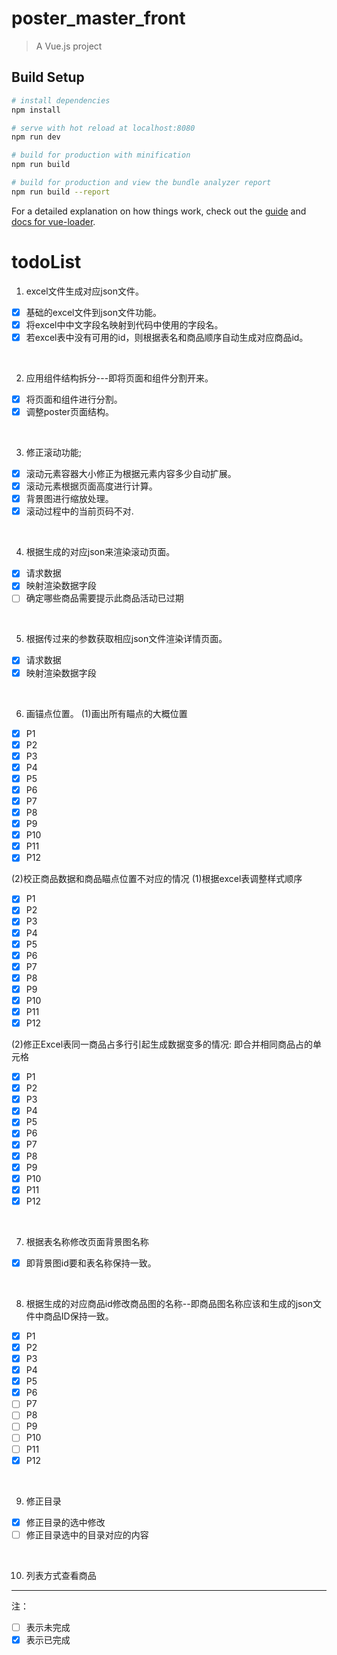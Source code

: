 # poster_master_front

> A Vue.js project

## Build Setup

``` bash
# install dependencies
npm install

# serve with hot reload at localhost:8080
npm run dev

# build for production with minification
npm run build

# build for production and view the bundle analyzer report
npm run build --report
```

For a detailed explanation on how things work, check out the [guide](http://vuejs-templates.github.io/webpack/) and [docs for vue-loader](http://vuejs.github.io/vue-loader).

# todoList
1. excel文件生成对应json文件。
- [x] 基础的excel文件到json文件功能。
- [x] 将excel中中文字段名映射到代码中使用的字段名。
- [x] 若excel表中没有可用的id，则根据表名和商品顺序自动生成对应商品id。
<br />

2. 应用组件结构拆分---即将页面和组件分割开来。
- [x] 将页面和组件进行分割。 
- [x] 调整poster页面结构。
<br />

3. 修正滚动功能;
- [x] 滚动元素容器大小修正为根据元素内容多少自动扩展。
- [x] 滚动元素根据页面高度进行计算。
- [x] 背景图进行缩放处理。
- [x] 滚动过程中的当前页码不对.       
<br />

4. 根据生成的对应json来渲染滚动页面。
- [x] 请求数据
- [x] 映射渲染数据字段
- [ ] 确定哪些商品需要提示此商品活动已过期
<br />

5. 根据传过来的参数获取相应json文件渲染详情页面。
- [x] 请求数据
- [x] 映射渲染数据字段         
<br />

6. 画锚点位置。
(1)画出所有瞄点的大概位置
- [x] P1
- [x] P2
- [x] P3
- [x] P4
- [x] P5
- [x] P6
- [x] P7
- [x] P8
- [x] P9
- [x] P10
- [x] P11
- [x] P12

(2)校正商品数据和商品瞄点位置不对应的情况
(1)根据excel表调整样式顺序
- [x] P1
- [x] P2
- [x] P3
- [x] P4
- [x] P5
- [x] P6
- [x] P7
- [x] P8
- [x] P9
- [x] P10
- [x] P11
- [x] P12

(2)修正Excel表同一商品占多行引起生成数据变多的情况:
即合并相同商品占的单元格
- [x] P1
- [x] P2
- [x] P3
- [x] P4
- [x] P5
- [x] P6
- [x] P7
- [x] P8
- [x] P9
- [x] P10
- [x] P11
- [x] P12

<br />

7. 根据表名称修改页面背景图名称
- [x] 即背景图id要和表名称保持一致。
<br />

8. 根据生成的对应商品id修改商品图的名称--即商品图名称应该和生成的json文件中商品ID保持一致。
- [x] P1
- [x] P2
- [x] P3
- [x] P4
- [x] P5
- [x] P6
- [ ] P7
- [ ] P8
- [ ] P9
- [ ] P10
- [ ] P11
- [x] P12
<br />

9. 修正目录
- [x] 修正目录的选中修改
- [ ] 修正目录选中的目录对应的内容
<br />

10. 列表方式查看商品  
--------------------

注：
- [ ]  表示未完成
- [x] 表示已完成
